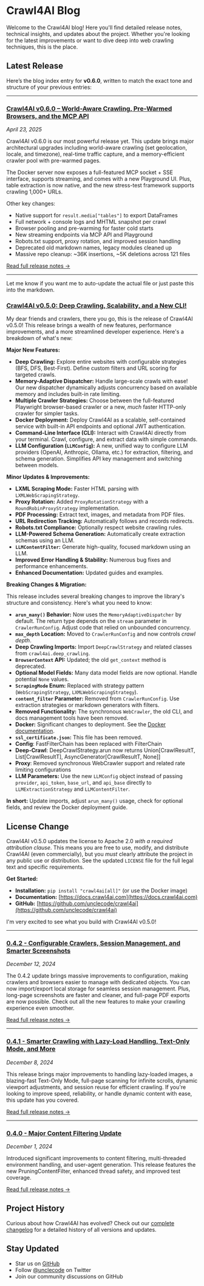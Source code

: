 # Crawl4AI Blog

Welcome to the Crawl4AI blog! Here you'll find detailed release notes, technical insights, and updates about the project. Whether you're looking for the latest improvements or want to dive deep into web crawling techniques, this is the place.

## Latest Release

Here’s the blog index entry for **v0.6.0**, written to match the exact tone and structure of your previous entries:

---

### [Crawl4AI v0.6.0 – World-Aware Crawling, Pre-Warmed Browsers, and the MCP API](releases/0.6.0.md)
*April 23, 2025*

Crawl4AI v0.6.0 is our most powerful release yet. This update brings major architectural upgrades including world-aware crawling (set geolocation, locale, and timezone), real-time traffic capture, and a memory-efficient crawler pool with pre-warmed pages.  

The Docker server now exposes a full-featured MCP socket + SSE interface, supports streaming, and comes with a new Playground UI. Plus, table extraction is now native, and the new stress-test framework supports crawling 1,000+ URLs.  

Other key changes:  

*   Native support for `result.media["tables"]` to export DataFrames  
* Full network + console logs and MHTML snapshot per crawl  
* Browser pooling and pre-warming for faster cold starts  
* New streaming endpoints via MCP API and Playground  
* Robots.txt support, proxy rotation, and improved session handling  
* Deprecated old markdown names, legacy modules cleaned up  
* Massive repo cleanup: ~36K insertions, ~5K deletions across 121 files

[Read full release notes →](releases/0.6.0.md)

---

Let me know if you want me to auto-update the actual file or just paste this into the markdown.

### [Crawl4AI v0.5.0: Deep Crawling, Scalability, and a New CLI!](releases/0.5.0.md)

My dear friends and crawlers, there you go, this is the release of Crawl4AI v0.5.0! This release brings a wealth of new features, performance improvements, and a more streamlined developer experience.  Here's a breakdown of what's new:

**Major New Features:**

*   **Deep Crawling:** Explore entire websites with configurable strategies (BFS, DFS, Best-First).  Define custom filters and URL scoring for targeted crawls.
*   **Memory-Adaptive Dispatcher:**  Handle large-scale crawls with ease!  Our new dispatcher dynamically adjusts concurrency based on available memory and includes built-in rate limiting.
*   **Multiple Crawler Strategies:** Choose between the full-featured Playwright browser-based crawler or a new, *much* faster HTTP-only crawler for simpler tasks.
*   **Docker Deployment:**  Deploy Crawl4AI as a scalable, self-contained service with built-in API endpoints and optional JWT authentication.
*   **Command-Line Interface (CLI):**  Interact with Crawl4AI directly from your terminal.  Crawl, configure, and extract data with simple commands.
*   **LLM Configuration (`LLMConfig`):** A new, unified way to configure LLM providers (OpenAI, Anthropic, Ollama, etc.) for extraction, filtering, and schema generation.  Simplifies API key management and switching between models.

**Minor Updates & Improvements:**

*   **LXML Scraping Mode:** Faster HTML parsing with `LXMLWebScrapingStrategy`.
*   **Proxy Rotation:** Added `ProxyRotationStrategy` with a `RoundRobinProxyStrategy` implementation.
*   **PDF Processing:** Extract text, images, and metadata from PDF files.
*   **URL Redirection Tracking:**  Automatically follows and records redirects.
*   **Robots.txt Compliance:**  Optionally respect website crawling rules.
*   **LLM-Powered Schema Generation:**  Automatically create extraction schemas using an LLM.
*   **`LLMContentFilter`:** Generate high-quality, focused markdown using an LLM.
*   **Improved Error Handling & Stability:** Numerous bug fixes and performance enhancements.
*   **Enhanced Documentation:**  Updated guides and examples.

**Breaking Changes & Migration:**

This release includes several breaking changes to improve the library's structure and consistency.  Here's what you need to know:

*   **`arun_many()` Behavior:** Now uses the `MemoryAdaptiveDispatcher` by default.  The return type depends on the `stream` parameter in `CrawlerRunConfig`.  Adjust code that relied on unbounded concurrency.
*   **`max_depth` Location:** Moved to `CrawlerRunConfig` and now controls *crawl depth*.
*   **Deep Crawling Imports:**  Import `DeepCrawlStrategy` and related classes from `crawl4ai.deep_crawling`.
*   **`BrowserContext` API:**  Updated; the old `get_context` method is deprecated.
*   **Optional Model Fields:** Many data model fields are now optional.  Handle potential `None` values.
*   **`ScrapingMode` Enum:** Replaced with strategy pattern (`WebScrapingStrategy`, `LXMLWebScrapingStrategy`).
*   **`content_filter` Parameter:** Removed from `CrawlerRunConfig`. Use extraction strategies or markdown generators with filters.
*   **Removed Functionality:** The synchronous `WebCrawler`, the old CLI, and docs management tools have been removed.
*   **Docker:**  Significant changes to deployment.  See the [Docker documentation](../deploy/docker/README.md).
*   **`ssl_certificate.json`:** This file has been removed.
* **Config**: FastFilterChain has been replaced with FilterChain
* **Deep-Crawl**: DeepCrawlStrategy.arun now returns Union[CrawlResultT, List[CrawlResultT], AsyncGenerator[CrawlResultT, None]]
* **Proxy**: Removed synchronous WebCrawler support and related rate limiting configurations
*   **LLM Parameters:** Use the new `LLMConfig` object instead of passing `provider`, `api_token`, `base_url`, and `api_base` directly to `LLMExtractionStrategy` and `LLMContentFilter`.

**In short:** Update imports, adjust `arun_many()` usage, check for optional fields, and review the Docker deployment guide.

## License Change

Crawl4AI v0.5.0 updates the license to Apache 2.0 *with a required attribution clause*.  This means you are free to use, modify, and distribute Crawl4AI (even commercially), but you *must* clearly attribute the project in any public use or distribution.  See the updated `LICENSE` file for the full legal text and specific requirements.

**Get Started:**

*   **Installation:** `pip install "crawl4ai[all]"` (or use the Docker image)
*   **Documentation:** [https://docs.crawl4ai.com](https://docs.crawl4ai.com)
*   **GitHub:** [https://github.com/unclecode/crawl4ai](https://github.com/unclecode/crawl4ai)

I'm very excited to see what you build with Crawl4AI v0.5.0!

---

### [0.4.2 - Configurable Crawlers, Session Management, and Smarter Screenshots](releases/0.4.2.md)
*December 12, 2024*

The 0.4.2 update brings massive improvements to configuration, making crawlers and browsers easier to manage with dedicated objects. You can now import/export local storage for seamless session management. Plus, long-page screenshots are faster and cleaner, and full-page PDF exports are now possible. Check out all the new features to make your crawling experience even smoother.

[Read full release notes →](releases/0.4.2.md)

---

### [0.4.1 - Smarter Crawling with Lazy-Load Handling, Text-Only Mode, and More](releases/0.4.1.md)
*December 8, 2024*

This release brings major improvements to handling lazy-loaded images, a blazing-fast Text-Only Mode, full-page scanning for infinite scrolls, dynamic viewport adjustments, and session reuse for efficient crawling. If you're looking to improve speed, reliability, or handle dynamic content with ease, this update has you covered.

[Read full release notes →](releases/0.4.1.md)

---

### [0.4.0 - Major Content Filtering Update](releases/0.4.0.md)
*December 1, 2024*

Introduced significant improvements to content filtering, multi-threaded environment handling, and user-agent generation. This release features the new PruningContentFilter, enhanced thread safety, and improved test coverage.

[Read full release notes →](releases/0.4.0.md)

## Project History

Curious about how Crawl4AI has evolved? Check out our [complete changelog](https://github.com/unclecode/crawl4ai/blob/main/CHANGELOG.md) for a detailed history of all versions and updates.

## Stay Updated

- Star us on [GitHub](https://github.com/unclecode/crawl4ai)
- Follow [@unclecode](https://twitter.com/unclecode) on Twitter
- Join our community discussions on GitHub

